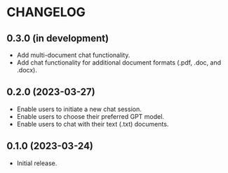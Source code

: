 # CHANGELOG

## 0.3.0 (in development)
* Add multi-document chat functionality.
* Add chat functionality for additional document formats (.pdf, .doc, and .docx).

## 0.2.0 (2023-03-27)
* Enable users to initiate a new chat session.
* Enable users to choose their preferred GPT model.
* Enable users to chat with their text (.txt) documents.

## 0.1.0 (2023-03-24)
* Initial release.